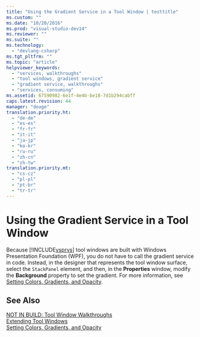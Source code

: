 ```yaml
---
title: "Using the Gradient Service in a Tool Window | testtitle"
ms.custom: ""
ms.date: "10/20/2016"
ms.prod: "visual-studio-dev14"
ms.reviewer: ""
ms.suite: ""
ms.technology: 
  - "devlang-csharp"
ms.tgt_pltfrm: ""
ms.topic: "article"
helpviewer_keywords: 
  - "services, walkthroughs"
  - "tool windows, gradient service"
  - "gradient service, walkthroughs"
  - "services, consuming"
ms.assetid: 67590982-6e1f-4e4b-be18-7d1b294cabff
caps.latest.revision: 44
manager: "douge"
translation.priority.ht: 
  - "de-de"
  - "es-es"
  - "fr-fr"
  - "it-it"
  - "ja-jp"
  - "ko-kr"
  - "ru-ru"
  - "zh-cn"
  - "zh-tw"
translation.priority.mt: 
  - "cs-cz"
  - "pl-pl"
  - "pt-br"
  - "tr-tr"
---
```

# Using the Gradient Service in a Tool Window
Because [!INCLUDE[vsprvs](../code-quality/includes/vsprvs_md.md)] tool windows are built with Windows Presentation Foundation (WPF), you do not have to call the gradient service in code. Instead, in the designer that represents the tool window surface, select the `StackPanel` element, and then, in the **Properties** window, modify the **Background** property to set the gradient. For more information, see [Setting Colors, Gradients, and Opacity](../misc/setting-colors--gradients--and-opacity.md).  
  
## See Also  
 [NOT IN BUILD: Tool Window Walkthroughs](http://msdn.microsoft.com/en-us/ecffc579-0e96-48ad-90f3-01a3d80f3ce5)   
 [Extending Tool Windows](../misc/extending-tool-windows.md)   
 [Setting Colors, Gradients, and Opacity](../misc/setting-colors--gradients--and-opacity.md)